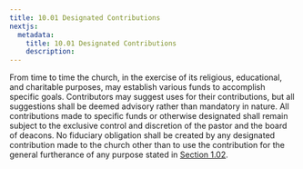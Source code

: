 ```yaml
---
title: 10.01 Designated Contributions
nextjs:
  metadata:
    title: 10.01 Designated Contributions
    description: 
---
```


From time to time the church, in the exercise of its religious, educational, and charitable purposes, may establish various funds to accomplish specific goals.  Contributors may suggest uses for their contributions, but all suggestions shall be deemed advisory rather than mandatory in nature.  All contributions made to specific funds or otherwise designated shall remain subject to the exclusive control and discretion of the pastor and the board of deacons.  No fiduciary obligation shall be created by any designated contribution made to the church other than to use the contribution for the general furtherance of any purpose stated in [Section 1.02](/docs/1-02).